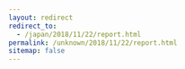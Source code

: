 ```yaml
---
layout: redirect
redirect_to:
  - /japan/2018/11/22/report.html
permalink: /unknown/2018/11/22/report.html
sitemap: false
---
```

